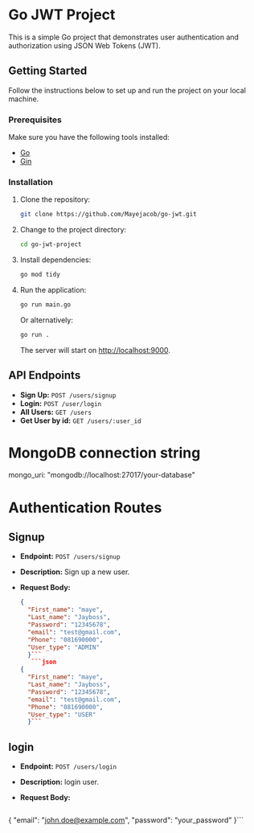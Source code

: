 # Go JWT Project

This is a simple Go project that demonstrates user authentication and authorization using JSON Web Tokens (JWT).

## Getting Started

Follow the instructions below to set up and run the project on your local machine.

### Prerequisites

Make sure you have the following tools installed:

- [Go](https://golang.org/dl/)
- [Gin](https://gin-gonic.com/docs/getting-started/installation/)

### Installation

1. Clone the repository:

    ```bash
    git clone https://github.com/Mayejacob/go-jwt.git
    ```

2. Change to the project directory:

    ```bash
    cd go-jwt-project
    ```

3. Install dependencies:

    ```bash
    go mod tidy
    ```
4. Run the application:

    ```bash
    go run main.go
    ```

    Or alternatively:

    ```bash
    go run .
    ```

   The server will start on [http://localhost:9000](http://localhost:9000).

## API Endpoints

- **Sign Up:** `POST /users/signup`
- **Login:** `POST /user/login`
- **All Users:** `GET /users`
- **Get User by id:** `GET /users/:user_id`


# MongoDB connection string
mongo_uri: "mongodb://localhost:27017/your-database"

# Authentication Routes

## Signup

- **Endpoint:** `POST /users/signup`
- **Description:** Sign up a new user.
- **Request Body:**

  ```json
  {
    "First_name": "maye",
    "Last_name": "Jayboss",
    "Password": "12345678",
    "email": "test@gmail.com",
    "Phone": "081690000",
    "User_type": "ADMIN"
    }```
     ```json
  {
    "First_name": "maye",
    "Last_name": "Jayboss",
    "Password": "12345678",
    "email": "test@gmail.com",
    "Phone": "081690000",
    "User_type": "USER"
    }```
## login

- **Endpoint:** `POST /users/login`
- **Description:** login user.
- **Request Body:**

  ```json
{
  "email": "john.doe@example.com",
  "password": "your_password"
}```
